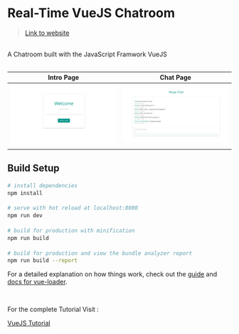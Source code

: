 # Real-Time VueJS Chatroom

> [Link to website](https://vuejs-real-time-chat-room.firebaseapp.com/)
<br/>
 A Chatroom built with the JavaScript Framwork VueJS

<br/>
<br/>

Intro Page               |  Chat Page               
:-------------------------:|:-------------------------:
![](https://github.com/AbdulMalikDev/VueJS-Chat-Room/blob/master/1.PNG)|![](https://github.com/AbdulMalikDev/VueJS-Chat-Room/blob/master/2.PNG)|![]

## Build Setup

``` bash
# install dependencies
npm install

# serve with hot reload at localhost:8080
npm run dev

# build for production with minification
npm run build

# build for production and view the bundle analyzer report
npm run build --report
```

For a detailed explanation on how things work, check out the [guide](http://vuejs-templates.github.io/webpack/) and [docs for vue-loader](http://vuejs.github.io/vue-loader).

<br/>

For the complete Tutorial Visit :


[VueJS Tutorial](https://www.udemy.com/course/build-web-apps-with-vuejs-firebase/)
